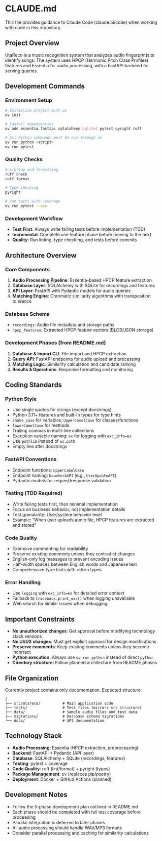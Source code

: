 # CLAUDE.md

This file provides guidance to Claude Code (claude.ai/code) when working with code in this repository.

## Project Overview

UtaReco is a music recognition system that analyzes audio fingerprints to identify songs. The system uses HPCP (Harmonic Pitch Class Profiles) features and Essentia for audio processing, with a FastAPI backend for serving queries.

## Development Commands

### Environment Setup
```bash
# Initialize project with uv
uv init

# Install dependencies
uv add essentia fastapi sqlalchemy[sqlite] pytest pyright ruff

# All Python commands must be run through uv
uv run python <script>
uv run pytest
```

### Quality Checks
```bash
# Linting and formatting
ruff check
ruff format

# Type checking
pyright

# Run tests with coverage
uv run pytest --cov
```

### Development Workflow
- **Test First**: Always write failing tests before implementation (TDD)
- **Incremental**: Complete one feature phase before moving to the next
- **Quality**: Run linting, type checking, and tests before commits

## Architecture Overview

### Core Components
1. **Audio Processing Pipeline**: Essentia-based HPCP feature extraction
2. **Database Layer**: SQLAlchemy with SQLite for recordings and features
3. **API Layer**: FastAPI with Pydantic models for audio queries
4. **Matching Engine**: Chromatic similarity algorithms with transposition tolerance

### Database Schema
- `recordings`: Audio file metadata and storage paths
- `hpcp_features`: Extracted HPCP feature vectors (BLOB/JSON storage)

### Development Phases (from README.md)
1. **Database & Import CLI**: File import and HPCP extraction
2. **Query API**: FastAPI endpoints for audio upload and processing  
3. **Matching Logic**: Similarity calculation and candidate ranking
4. **Results & Operations**: Response formatting and monitoring

## Coding Standards

### Python Style
- Use single quotes for strings (except docstrings)
- Python 3.11+ features and built-in types for type hints
- `snake_case` for variables, `UpperCamelCase` for classes/functions
- `lowerCamelCase` for methods
- Trailing commas in multi-line collections
- Exception variable naming: `ex` for logging with `exc_info=ex`
- Use `pathlib` instead of `os.path`
- Empty line after docstrings

### FastAPI Conventions
- Endpoint functions: `UpperCamelCase`
- Endpoint naming: `NounVerbAPI` (e.g., `UserUpdateAPI`)
- Pydantic models for request/response validation

### Testing (TDD Required)
- Write failing tests first, then minimal implementation
- Focus on business behavior, not implementation details
- Test granularity: User/system behavior level
- Example: "When user uploads audio file, HPCP features are extracted and stored"

### Code Quality
- Extensive commenting for readability
- Preserve existing comments unless they contradict changes  
- English-only log messages to prevent encoding issues
- Half-width spaces between English words and Japanese text
- Comprehensive type hints with return types

### Error Handling
- Use `logging` with `exc_info=ex` for detailed error context
- Fallback to `traceback.print_exc()` when logging unavailable
- Web search for similar issues when debugging

## Important Constraints

- **No unauthorized changes**: Get approval before modifying technology stack versions
- **No UI/UX changes**: Must get explicit approval for design modifications  
- **Preserve comments**: Keep existing comments unless they become incorrect
- **Python execution**: Always use `uv run python` instead of direct `python`
- **Directory structure**: Follow planned architecture from README phases

## File Organization

Currently project contains only documentation. Expected structure:
```
/
├── src/utareco/          # Main application code
├── tests/                # Test files (mirrors src structure)
├── data/                 # Sample audio files and test data
├── migrations/           # Database schema migrations
└── docs/                 # API documentation
```

## Technology Stack

- **Audio Processing**: Essentia (HPCP extraction, preprocessing)
- **Backend**: FastAPI + Pydantic (API layer)
- **Database**: SQLAlchemy + SQLite (recordings, features)
- **Testing**: pytest + coverage
- **Code Quality**: ruff (lint/format) + pyright (types)
- **Package Management**: uv (replaces pip/poetry)
- **Deployment**: Docker + GitHub Actions (planned)

## Development Notes

- Follow the 5-phase development plan outlined in README.md
- Each phase should be completed with full test coverage before proceeding
- Panako integration is deferred to later phases
- All audio processing should handle WAV/MP3 formats
- Consider parallel processing and caching for similarity calculations